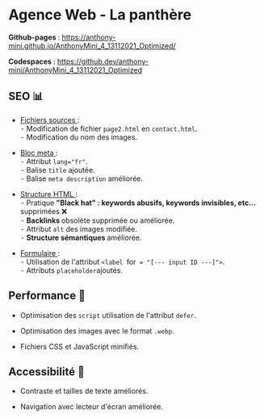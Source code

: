 # Agence Web - La panthère


<strong> Github-pages </strong> : https://anthony-mini.github.io/AnthonyMini_4_13112021_Optimized/ <br>

<strong> Codespaces </strong>: https://github.dev/anthony-mini/AnthonyMini_4_13112021_Optimized


## SEO 📊

- <u> Fichiers sources </u> :<br>
⁃ Modification de fichier `page2.html` en `contact.html`. <br>
⁃ Modification du nom des images. <br>

- <u> Bloc meta </u> :<br>
⁃ Attribut `lang="fr"`. <br>
⁃ Balise `title` ajoutée.<br>
⁃ Balise `meta description` améliorée.<br>


- <u> Structure HTML </u> :<br>
⁃ Pratique <strong> "Black hat" : keywords abusifs, keywords invisibles, etc...</strong> supprimées ❌<br>
⁃ <strong> Backlinks </strong> obsolète supprimée ou améliorée.<br>
⁃ Attribut `alt` des images modifiée.<br>
⁃ <strong> Structure sémantiques </strong> améliorée.<br>

- <u> Formulaire </u> : <br>
⁃ Utilisation de l'attribut `<label `for` = "[--- input ID ---]">`.<br>
⁃ Attributs `placeholder`ajoutés.<br>

## Performance 🚀

- Optimisation des `script` utilisation de l'attribut `defer`.

- Optimisation des images avec le format `.webp`.

- Fichiers CSS et JavaScript minifiés.

## Accessibilité 🔎

- Contraste et tailles de texte améliorés.

- Navigation avec lecteur d'écran améliorée. 

